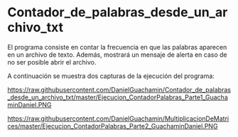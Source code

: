 # Contador_de_palabras_desde_un_archivo_txt

El programa consiste en contar la frecuencia en que las palabras aparecen en un archivo de texto. Además, mostrará
un mensaje de alerta en caso de no ser posible abrir el archivo.

A continuación se muestra dos capturas de la ejecución del programa:

https://raw.githubusercontent.com/DanielGuachamin/Contador_de_palabras_desde_un_archivo_txt/master/Ejecucion_ContadorPalabras_Parte1_GuachaminDaniel.PNG

https://raw.githubusercontent.com/DanielGuachamin/MultiplicacionDeMatrices/master/Ejecucion_ContadorPalabras_Parte2_GuachaminDaniel.PNG
